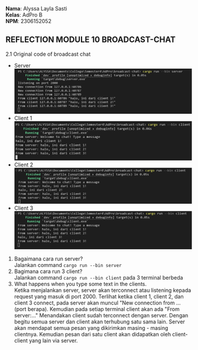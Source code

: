 **Nama**: Alyssa Layla Sasti  <br /> 
**Kelas**: AdPro B  <br />
**NPM**: 2306152052 <br />

## REFLECTION MODULE 10 BROADCAST-CHAT
2.1 Original code of broadcast chat
- Server
![broadcast1](images/broadcast1.png)
- Client 1
![broadcast2](images/broadcast2.png)
- Client 2
![broadcast3](images/broadcast3.png)
- Client 3
![broadcast4](images/broadcast4.png)

1. Bagaimana cara run server? <br />
Jalankan command `cargo run --bin server`
2. Bagimana cara run 3 client? <br />
Jalankan command `cargo run --bin client` pada 3 terminal berbeda
3. What happens when you type some text in the clients. <br />
Ketika menjalankan server, server akan terconnect atau listening kepada request yang masuk di port 2000. Terlihat ketika client 1, client 2, dan client 3 connect, pada server akan muncul "New connection from ...(port berapa). Kemudian pada setiap terminal client akan ada "From server:..." Menandakan client sudah terconnect dengan server. Dengan begitu semua server dan client akan terhubung satu sama lain. Server akan mendapat semua pesan yang dikirimkan masing - masing clientnya. Kemudian pesan dari satu client akan didapatkan oleh client-client yang lain via server.
